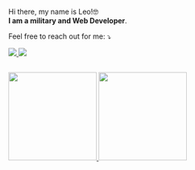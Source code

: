 <p align="left"> 
  Hi there, my name is Leo!🤓 <br><strong>I am a military and Web Developer</strong>.
</p>

<p align="left">
  Feel free to reach out for me: ⤵️
</p>

<p align="left">
  
  <a href="https://www.linkedin.com/in/leonardo-de-cristo-4654b02a3/" alt="Linkedin">
    <img src="https://img.shields.io/badge/-Linkedin-1c1424?style=for-the-badge&logo=Linkedin&logoColor=3CBFB2&link=https://www.linkedin.com/in/leonardo-fs/"/>
  </a>
  
  <a href="mailto:leocristo523@gmail.com" alt="Email">
    <img src="https://img.shields.io/badge/-Gmail-1c1424?style=for-the-badge&logo=gmail&logoColor=3CBFB2"/>
  </a>
</p>

##

<div align="left">
  <a href="https://github.com/leo-cristo">
  <img height="175em" src="https://github-readme-stats.vercel.app/api/top-langs/?username=leo-cristo&layout=compact&langs_count=7&theme=tokyonight"/>
  <img height="175em" src="https://github-readme-stats.vercel.app/api?username=leo-cristo&show_icons=true&theme=tokyonight&include_all_commits=true&count_private=true"/>
</div>
